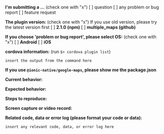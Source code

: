 <!--
=========================================================
Please support the plugin project
=========================================================
Masashi and Hirbod work for this plugin tons of times.
In order to provide this plugin as free in the future, please donate some small amount (such a $5 or $10 is fine).

[This is $5 donation link at paypal](https://www.paypal.com/cgi-bin/webscr?cmd=_donations&business=SQPLZJ672HJ9N&lc=US&item_name=Cordova%2dGoogleMaps%2dPlugin&amount=5%2e00&currency_code=USD&bn=PP%2dDonationsBF%3abtn_donate_LG%2egif%3aNonHosted)
When you donate some amount to the project, please include your issue number in your name.

=========================================================
Before ask your question, problems or feature request
=========================================================

## For the person who want to report your problem or the plugin bugs

Please search the past issues at first. You might get any hints.
If you can't solve your problem, please post your problems with enough information.

If you share your project files on Github(or others), your issue would be fixed soon.
If you can't share your project files (i.e. company project), please create a demo project, then share it.
No sharing any code, we probably can not help you with anything.


## For the person who want to request new feature

This plugin is open source. You can use this plugin as free. However, in order to add one new feature, we need to work tons of times.
Please consider any donation. We typically start working if the donation reach to $1,000 USD. (You can fundraise at here)

=========================================================
Language support
=========================================================
English or Japanese please.

--->

**I'm submitting a ...**  (check one with "x")
[ ] question
[ ] any problem or bug report
[ ] feature request

**The plugin version:**  (check one with "x") If you use old version, please try the latest version first
[ ] **2.1.0 (npm)**
[ ] **multiple_maps (github)** 

**If you choose 'problem or bug report', please select OS:**  (check one with "x")
[ ] **Android**
[ ] **iOS**

**cordova information:**  (run `$> cordova plugin list`) 

```
insert the output from the command here
```

**If you use `@ionic-native/google-maps`, please show me the package.json**

**Current behavior:**
<!-- Describe how the bug manifests. -->

**Expected behavior:**
<!-- Describe what the behavior would be without the bug. -->

**Steps to reproduce:**
<!--
Please share your project files on Github or others(Bitbucket, Gitlabs...etc).
If you don't want to share your project files, please create a demo project, then share it.
--->

**Screen capture or video record:**
<!--
Please take a screen capture or a screen record. You can upload your files with drag & drop up to 10M bytes.
How to do that? Please read here.
https://github.com/mapsplugin/cordova-plugin-googlemaps-doc/blob/master/articles/before_post_your_issue/README.md#4-taking-screen-capture-or-screen-record
--->

**Related code, data or error log (please format your code or data):**

```
insert any relevant code, data, or error log here
```
